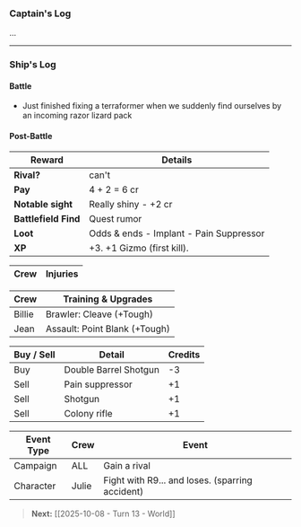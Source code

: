 ### Captain's Log

...

---

### Ship's Log

#### Battle

+ Just finished fixing a terraformer when we suddenly find ourselves by an incoming razor lizard pack

#### Post-Battle

| Reward               | Details                                 |
| -------------------- | --------------------------------------- |
| **Rival?**           | can't                                   |
| **Pay**              | 4 + 2 = 6 cr                            |
| **Notable sight**    | Really shiny - +2 cr                    |
| **Battlefield Find** | Quest rumor                             |
| **Loot**             | Odds & ends - Implant - Pain Suppressor |
| **XP**               | +3. +1 Gizmo (first kill).              |

| Crew | Injuries                |
| ---- | ----------------------- |

| Crew   | Training & Upgrades           |
| ------ | ----------------------------- |
| Billie | Brawler: Cleave (+Tough)      |
| Jean   | Assault: Point Blank (+Tough) |

| Buy / Sell | Detail                | Credits |
| ---------- | --------------------- | ------- |
| Buy        | Double Barrel Shotgun | -3      |
| Sell       | Pain suppressor       | +1      |
| Sell       | Shotgun               | +1      |
| Sell       | Colony rifle          | +1      |

| Event Type | Crew  | Event                                           |
| ---------- | ----- | ----------------------------------------------- |
| Campaign   | ALL   | Gain a rival                                    |
| Character  | Julie | Fight with R9... and loses. (sparring accident) |

> **Next:** [[2025-10-08 - Turn 13 - World]]
